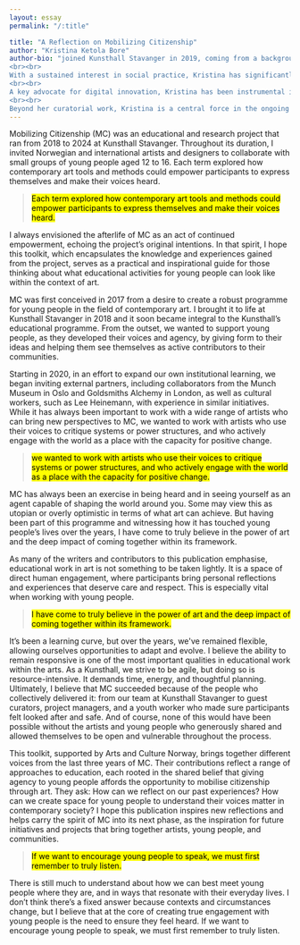 ```yaml
---
layout: essay
permalink: "/:title"

title: "A Reflection on Mobilizing Citizenship"
author: "Kristina Ketola Bore"
author-bio: "joined Kunsthall Stavanger in 2019, coming from a background as a curator, writer, and editor. Since then, she has played a pivotal role in shaping the institution’s curatorial and strategic direction. Her work at the kunsthall includes exhibitions and commissioned projects with artists such as Lex Brown, Bárbara Wagner & Benjamin de Burca, Cindy Ji Hye Kim, Nnena Kalu, Laurel Schwulst, and Farah Al Qasimi, among others.
<br><br>
With a sustained interest in social practice, Kristina has significantly expanded the institution’s educational initiatives—growing the team, structuring a comprehensive program, and launching Mobilizing Citizenship, a practice-based research project for youth focused on civic engagement through art.
<br><br>
A key advocate for digital innovation, Kristina has been instrumental in developing Kunsthall Stavanger’s digital platform, commissioning and curating online works such as Mouthpiece (2022) by Stine Janvin, a participatory digital performance, and the series Queer Culture Year: Even When We Can't We Must (2023).
<br><br>
Beyond her curatorial work, Kristina is a central force in the ongoing development of Kunsthall Stavanger as a forward-looking institution. She also serves as deputy chair of Kunsthallene i Norge, contributing to the national discourse on contemporary art and institutional development."
---
```


Mobilizing Citizenship (MC) was an educational and research project that ran from 2018 to 2024 at Kunsthall Stavanger. Throughout its duration, I invited Norwegian and international artists and designers to collaborate with small groups of young people aged 12 to 16. Each term explored how contemporary art tools and methods could empower participants to express themselves and make their voices heard.


><mark class="pk-highlight-long">Each term explored how contemporary art tools and methods could empower participants to express themselves and make their voices heard.</mark>


I always envisioned the afterlife of MC as an act of continued empowerment, echoing the project’s original intentions. In that spirit, I hope this toolkit, which encapsulates the knowledge and experiences gained from the project, serves as a practical and inspirational guide for those thinking about what educational activities for young people can look like within the context of art.


MC was first conceived in 2017 from a desire to create a robust programme for young people in the field of contemporary art. I brought it to life at Kunsthall Stavanger in 2018 and it soon became integral to the Kunsthall’s educational programme. From the outset, we wanted to support young people, as they developed their voices and agency, by giving form to their ideas and helping them see themselves as active contributors to their communities.


Starting in 2020, in an effort to expand our own institutional learning, we began inviting external partners, including collaborators from the Munch Museum in Oslo and Goldsmiths Alchemy in London, as well as cultural workers, such as Lee Heinemann, with experience in similar initiatives. While it has always been important to work with a wide range of artists who can bring new perspectives to MC, we wanted to work with artists who use their voices to critique systems or power structures, and who actively engage with the world as a place with the capacity for positive change.


><mark class="pk-highlight-long">we wanted to work with artists who use their voices to critique systems or power structures, and who actively engage with the world as a place with the capacity for positive change.</mark>


MC has always been an exercise in being heard and in seeing yourself as an agent capable of shaping the world around you. Some may view this as utopian or overly optimistic in terms of what art can achieve. But having been part of this programme and witnessing how it has touched young people’s lives over the years, I have come to truly believe in the power of art and the deep impact of coming together within its framework.


As many of the writers and contributors to this publication emphasise, educational work in art is not something to be taken lightly. It is a space of direct human engagement, where participants bring personal reflections and experiences that deserve care and respect. This is especially vital when working with young people.


><mark class="pk-highlight-long">I have come to truly believe in the power of art and the deep impact of coming together within its framework.</mark>


It’s been a learning curve, but over the years, we've remained flexible, allowing ourselves opportunities to adapt and evolve. I believe the ability to remain responsive is one of the most important qualities in educational work within the arts. As a Kunsthall, we strive to be agile, but doing so is resource-intensive. It demands time, energy, and thoughtful planning. Ultimately, I believe that MC succeeded because of the people who collectively delivered it: from our team at Kunsthall Stavanger to guest curators, project managers, and a youth worker who made sure participants felt looked after and safe. And of course, none of this would have been possible without the artists and young people who generously shared and allowed themselves to be open and vulnerable throughout the process.


This toolkit, supported by Arts and Culture Norway, brings together different voices from the last three years of MC. Their contributions reflect a range of approaches to education, each rooted in the shared belief that giving agency to young people affords the opportunity to mobilise citizenship through art. They ask: How can we reflect on our past experiences? How can we create space for young people to understand their voices matter in contemporary society? I hope this publication inspires new reflections and helps carry the spirit of MC into its next phase, as the inspiration for future initiatives and projects that bring together artists, young people, and communities.


><mark class="pk-highlight-long">If we want to encourage young people to speak, we must first remember to truly listen.</mark>


There is still much to understand about how we can best meet young people where they are, and in ways that resonate with their everyday lives. I don’t think there’s a fixed answer because contexts and circumstances change, but I believe that at the core of creating true engagement with young people is the need to ensure they feel heard. If we want to encourage young people to speak, we must first remember to truly listen.
